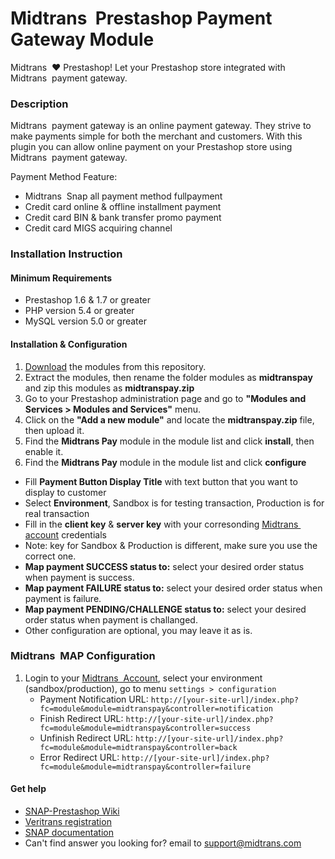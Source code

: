 
Midtrans&nbsp; Prestashop Payment Gateway Module
=====================================


Midtrans&nbsp;  :heart: Prestashop!
Let your Prestashop store integrated with Midtrans&nbsp;  payment gateway.

### Description

Midtrans&nbsp;  payment gateway is an online payment gateway. They strive to make payments simple for both the merchant and customers. With this plugin you can allow online payment on your Prestashop store using Midtrans&nbsp;  payment gateway.

Payment Method Feature:
- Midtrans&nbsp; Snap all payment method fullpayment
- Credit card online & offline installment payment
- Credit card BIN & bank transfer promo payment
- Credit card MIGS acquiring channel

### Installation Instruction

#### Minimum Requirements

* Prestashop 1.6 & 1.7 or greater
* PHP version 5.4 or greater
* MySQL version 5.0 or greater

#### Installation & Configuration

1. [Download](/archive/master.zip) the modules from this repository.
2. Extract the modules, then rename the folder modules as **midtranspay** and zip this modules as **midtranspay.zip**
3. Go to your Prestashop administration page and go to **"Modules and Services > Modules and Services"** menu.
4. Click on the **"Add a new module"** and locate the **midtranspay.zip** file, then upload it.
5. Find the **Midtrans Pay** module in the module list and click **install**, then enable it.
6. Find the **Midtrans Pay** module in the module list and click **configure**
  * Fill **Payment Button Display Title** with text button that you want to display to customer
  * Select **Environment**, Sandbox is for testing transaction, Production is for real transaction
  * Fill in the **client key** & **server key** with your corresonding [Midtrans&nbsp;  account](https://dashboard.midtrans.com/) credentials
  * Note: key for Sandbox & Production is different, make sure you use the correct one.
  * **Map payment SUCCESS status to:** select your desired order status when payment is success.
  * **Map payment FAILURE status to:** select your desired order status when payment is failure.
  * **Map payment PENDING/CHALLENGE status to:** select your desired order status when payment is challanged.
  * Other configuration are optional, you may leave it as is.


### Midtrans&nbsp;  MAP Configuration

1. Login to your [Midtrans&nbsp;  Account](https://dashboard.midtrans.com), select your environment (sandbox/production), go to menu `settings > configuration`
   * Payment Notification URL: `http://[your-site-url]/index.php?fc=module&module=midtranspay&controller=notification`
   * Finish Redirect URL: `http://[your-site-url]/index.php?fc=module&module=midtranspay&controller=success`
   * Unfinish Redirect URL: `http://[your-site-url]/index.php?fc=module&module=midtranspay&controller=back`
   * Error Redirect URL: `http://[your-site-url]/index.php?fc=module&module=midtranspay&controller=failure`

#### Get help

* [SNAP-Prestashop Wiki](https://github.com/veritrans/SNAP-Prestashop/wiki)
* [Veritrans registration](https://dashboard.midtrans.com/register)
* [SNAP documentation](http://snap-docs.midtrans.com)
* Can't find answer you looking for? email to [support@midtrans.com](mailto:support@midtrans.com)
